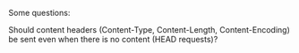 
Some questions:

Should content headers (Content-Type, Content-Length, Content-Encoding) be sent even when there is no content (HEAD requests)?

